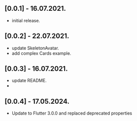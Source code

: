 ## [0.0.1] - 16.07.2021.

* initial release.

## [0.0.2] - 22.07.2021.

* update SkeletonAvatar.
* add complex Cards example.

## [0.0.3] - 16.07.2021.

* update README.
* 
## [0.0.4] - 17.05.2024.

* Update to Flutter 3.0.0 and replaced deprecated properties